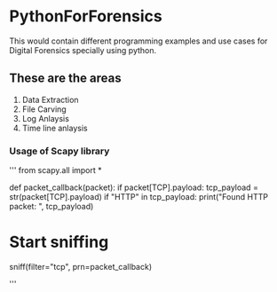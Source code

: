 
# PythonForForensics
This would contain different programming examples and use cases for Digital Forensics specially using python.

## These are the areas 
1. Data Extraction
2. File Carving
3. Log Anlaysis
4. Time line anlaysis



### Usage of Scapy library

'''
from scapy.all import *

def packet_callback(packet):
    if packet[TCP].payload:
        tcp_payload = str(packet[TCP].payload)
        if "HTTP" in tcp_payload:
            print("Found HTTP packet: ", tcp_payload)

# Start sniffing
sniff(filter="tcp", prn=packet_callback)

'''

